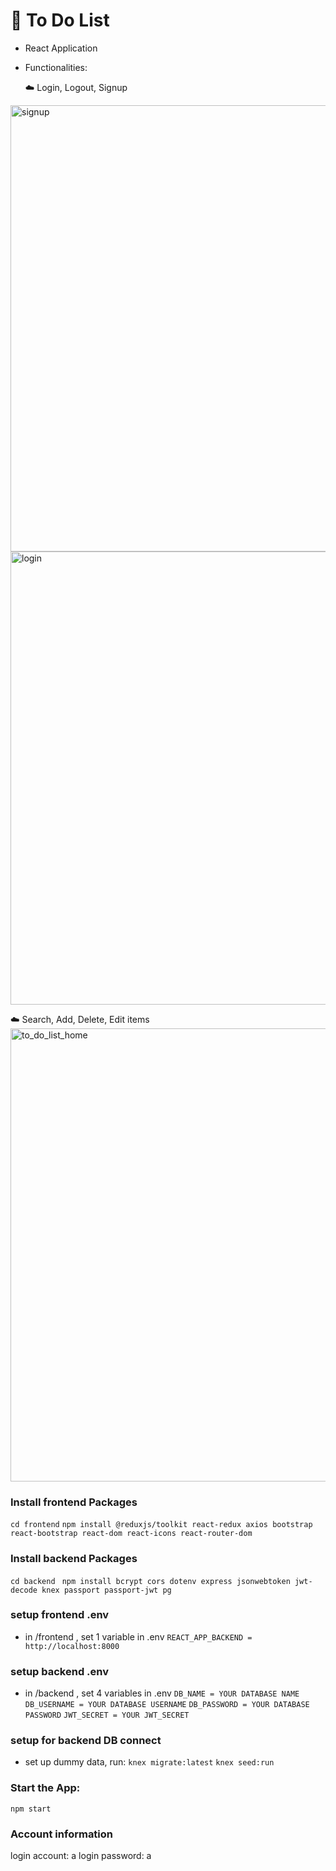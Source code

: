 # :memo: To Do List

- React Application

- Functionalities:

  :cloud: Login, Logout, Signup
 <img width="714" alt="signup" src="https://user-images.githubusercontent.com/106992258/194888031-f219aa0e-bd25-4930-8eb0-76f8147b09d5.png">
<img width="725" alt="login" src="https://user-images.githubusercontent.com/106992258/194888065-bef2301b-e226-404e-b7dc-546bbbaa5488.png">


  :cloud: Search, Add, Delete, Edit items
  <img width="725" alt="to_do_list_home" src="https://user-images.githubusercontent.com/106992258/194887122-70d2e37f-157a-4555-b2b4-e9a7d5e30dc0.png">





### Install frontend Packages

`cd frontend`
`npm install @reduxjs/toolkit react-redux axios bootstrap react-bootstrap react-dom react-icons react-router-dom`

### Install backend Packages

`cd backend`
` npm install bcrypt cors dotenv express jsonwebtoken jwt-decode knex passport passport-jwt pg`

### setup frontend .env

- in /frontend , set 1 variable in .env
  `REACT_APP_BACKEND = http://localhost:8000`

### setup backend .env

- in /backend , set 4 variables in .env
  `DB_NAME = YOUR DATABASE NAME`
  `DB_USERNAME = YOUR DATABASE USERNAME`
  `DB_PASSWORD = YOUR DATABASE PASSWORD`
  `JWT_SECRET = YOUR JWT_SECRET`

### setup for backend DB connect

- set up dummy data, run:
  `knex migrate:latest`
  `knex seed:run`

### Start the App:

`npm start`

### Account information

login account: a
login password: a
